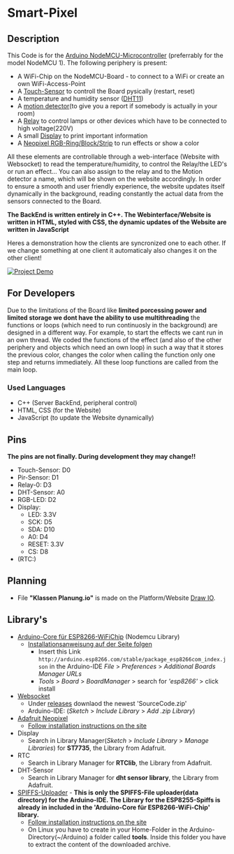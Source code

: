 # Smart-Pixel

## Description
This Code is for the [Arduino NodeMCU-Microcontroller](https://en.wikipedia.org/wiki/NodeMCU) (preferrably for the model NodeMCU 1). The following periphery is present:
- A WiFi-Chip on the NodeMCU-Board - to connect to a WiFi or create an own WiFi-Access-Point
- A [Touch-Sensor](https://www.dx.com/p/produino-jog-type-touch-sensor-capacitive-touch-switch-module-for-arduino-blue-2038545.html) to controll the Board pysically (restart, reset)
- A temperature and humidity sensor ([DHT11](https://learn.adafruit.com/dht))
- A [motion detector](https://www.elecrow.com/hcsr505-mini-pir-motion-sensor-p-1382.html)(to give you a report if somebody is actually in your room)
- A [Relay](https://www.amazon.com/-/de/dp/B07BVXT1ZK/) to control lamps or other devices which have to be connected to high voltage(220V)
- A small [Display](https://www.amazon.com/Display-Module-ST7735-128x160-STM32/dp/B07BFV69DZ) to print important information
- A [Neopixel RGB-Ring/Block/Strip](https://www.adafruit.com/product/1463) to run effects or show a color

All these elements are controllable through a web-interface (Website with Websocket) to read the temperature/humidity, to control the Relay/the LED's or run an effect... You can also assign to the relay and to the Motion detector a name, which will be shown on the website accordingly. In order to ensure a smooth and user friendly experience, the website updates itself dynamically in the background, reading constantly the actual data from the sensors connected to the Board.

**The BackEnd is written entirely in C++. The Webinterface/Website is written in HTML, styled with CSS, the dynamic updates of the Website are written in JavaScript**

Heres a demonstration how the clients are syncronized one to each other. If we change something at one client it automaticaly also changes it on the other client!

[![Project Demo](https://img.youtube.com/vi/sIVptSRVPj8/0.jpg)](https://youtube.com/watch?v=sIVptSRVPj8)

## For Developers
Due to the limitations of the Board like **limited porcessing power and limited storage we dont have the ability to use multithreading** the functions or loops (which need to run continuosly in the background) are designed in a different way. For example, to start the effects we cant run in an own thread. We coded the functions of the effect (and also of the other periphery and objects which need an own loop) in such a way that it stores the previous color, changes the color when calling the function only one step and returns immediately. All these loop functions are called from the main loop.

### Used Languages
- C++ (Server BackEnd, peripheral control)
- HTML, CSS (for the Website)
- JavaScript (to update the Website dynamically)

## Pins
**The pins are not finally. During development they may change!!**
- Touch-Sensor: D0
- Pir-Sensor: D1
- Relay-0: D3
- DHT-Sensor: A0
- RGB-LED: D2
- Display:
	* LED: 3.3V
	* SCK: D5
	* SDA: D10
	* A0:  D4
	* RESET: 3.3V
	* CS: D8
- (RTC:)


## Planning
- File **"Klassen Planung.io"** is made on the Platform/Website [Draw IO](https://app.diagrams.net/).

## Library's 
- [Arduino-Core für ESP8266-WiFiChip](https://github.com/esp8266/Arduino) (Nodemcu Library)
	* [Installationsanweisung auf der Seite folgen](https://github.com/esp8266/Arduino#installing-with-boards-manager)
		* Insert this Link `http://arduino.esp8266.com/stable/package_esp8266com_index.json` in the Arduino-IDE *File* > *Preferences* > *Additional Boards Manager URLs*
		* *Tools* > *Board* > *BoardManager* > search for *'esp8266'* > click install
- [Websocket](https://github.com/Links2004/arduinoWebSockets)
	* Under [releases](https://github.com/Links2004/arduinoWebSockets/releases) downlaod the newest 'SourceCode.zip'
	* Arduino-IDE: (*Sketch* > *Include Library* > *Add .zip Library*)
- [Adafruit Neopixel](https://github.com/adafruit/Adafruit_NeoPixel) 
	* [Follow installation instructions on the site](https://github.com/adafruit/Adafruit_NeoPixel#installation)
- Display
	* Search in Library Manager(*Sketch* > *Include Library* > *Manage Libraries*) for **ST7735**, the Library from Adafruit.
- RTC
	* Search in Library Manager for **RTClib**, the Library from Adafruit.
- DHT-Sensor
	* Search in Library Manager for **dht sensor library**, the Library from Adafruit.
- [SPIFFS-Uploader](https://github.com/esp8266/Arduino#installing-with-boards-manager) - **This is only the SPIFFS-File uploader(data directory) for the Arduino-IDE. The Library for the ESP8255-Spiffs is already in included in the 'Arduino-Core für ESP8266-WiFi-Chip' library.**
	* [Follow installation instructions on the site](https://github.com/esp8266/arduino-esp8266fs-plugin#installation)
	* On Linux you have to create in your Home-Folder in the Arduino-Directory(~/Arduino) a folder called **tools**. Inside this folder you have to extract the content of the downloaded archive.
